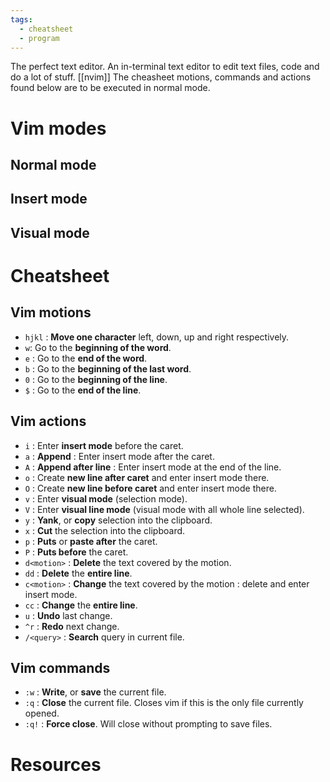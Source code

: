 ```yaml
---
tags:
  - cheatsheet
  - program
---
```

The perfect text editor.
An in-terminal text editor to edit text files, code and do a lot of stuff.
[[nvim]]
The cheasheet motions, commands and actions found below are to be executed in normal mode.
# Vim modes
## Normal mode

## Insert mode

## Visual mode

# Cheatsheet
## Vim motions
- `hjkl` : **Move one character** left, down, up and right respectively.
- `w`: Go to the **beginning of the word**.
- `e` : Go to the **end of the word**.
- `b` : Go to the **beginning of the last word**.
- `0` : Go to the **beginning of the line**.
- `$` : Go to the **end of the line**.
## Vim actions
- `i` : Enter **insert mode** before the caret.
- `a` : **Append** : Enter insert mode after the caret.
- `A` : **Append after line** : Enter insert mode at the end of the line.
- `o` : Create **new line after caret** and enter insert mode there.
- `O` : Create **new line before caret** and enter insert mode there.
- `v` : Enter **visual mode** (selection mode).
- `V` : Enter **visual line mode** (visual mode with all whole line selected).
- `y` : **Yank**, or **copy** selection into the clipboard.
- `x` : **Cut** the selection into the clipboard.
- `p` : **Puts** or **paste after** the caret.
- `P` : **Puts before** the caret.
- `d<motion>` : **Delete** the text covered by the motion.
- `dd` : **Delete** the **entire line**.
- `c<motion>` : **Change** the text covered by the motion : delete and enter insert mode.
- `cc` : **Change** the **entire line**.
- `u` : **Undo** last change.
- `^r` : **Redo** next change.
- `/<query>` : **Search** query in current file.
## Vim commands
- `:w` : **Write**, or **save** the current file.
- `:q` : **Close** the current file. Closes vim if this is the only file currently opened.
- `:q!` : **Force close**. Will close without prompting to save files.


# Resources

